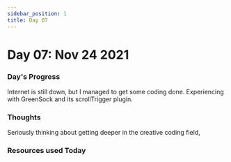 ```yaml
---
sidebar_position: 1
title: Day 07
---
```


# Day 07: Nov 24 2021

### Day's Progress

Internet is still down, but I managed to get some coding done.
Experiencing with GreenSock and its scrollTrigger plugin.

### Thoughts

Seriously thinking about getting deeper in the creative coding field,

### Resources used Today
